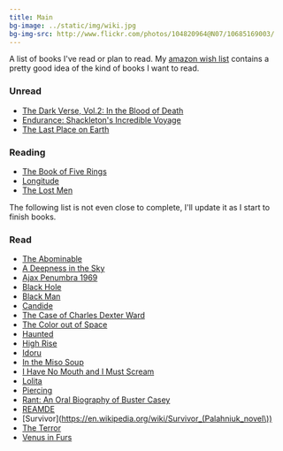 ```yaml
---
title: Main
bg-image: ../static/img/wiki.jpg
bg-img-src: http://www.flickr.com/photos/104820964@N07/10685169003/
---
```


A list of books I've read or plan to read. My [amazon wish list](http://amzn.com/w/1AUOOID3FHOQF) contains a pretty
good idea of the kind of books I want to read.

### Unread
* [The Dark Verse, Vol.2: In the Blood of Death](http://www.sharkchild.com/products/tdv2-hardcover)
* [Endurance: Shackleton's Incredible Voyage](http://www.amazon.com/dp/078670621X/ref=wl_it_dp_o_pd_nS_ttl?_encoding=UTF8&colid=1AUOOID3FHOQF&coliid=IC9KSNGISIWPX)
* [The Last Place on Earth](http://www.amazon.com/dp/0375754741/ref=wl_it_dp_o_pC_nS_ttl?_encoding=UTF8&colid=1AUOOID3FHOQF&coliid=I3QAULXBQOM3NY)

### Reading
* [The Book of Five Rings](http://en.wikipedia.org/wiki/The_Book_of_Five_Rings)
* [Longitude](http://www.amazon.com/Longitude-Dava-Sobel-ebook/dp/B003WUYE66/ref=sr_1_1?s=books&ie=UTF8&qid=1384658307&sr=1-1&keywords=Longitude)
* [The Lost Men](http://www.thelostmen.com/)

The following list is not even close to complete, I'll update it as I start to
finish books.

### Read
* [The Abominable](http://www.amazon.com/The-Abominable-Novel-Dan-Simmons/dp/0316198838)
* [A Deepness in the Sky](https://en.wikipedia.org/wiki/A_Deepness_in_the_Sky)
* [Ajax Penumbra 1969](http://www.amazon.com/Ajax-Penumbra-1969-Kindle-Single-ebook/dp/B00EWZC8QI)
* [Black Hole](http://www.amazon.com/Black-Hole-Novel-Bucky-Sinister/dp/1593766076)
* [Black Man](https://en.wikipedia.org/wiki/Black_Man)
* [Candide](https://en.wikipedia.org/wiki/Candide)
* [The Case of Charles Dexter Ward](http://en.wikipedia.org/wiki/The_Case_of_Charles_Dexter_Ward)
* [The Color out of Space](http://en.wikipedia.org/wiki/The_Color_Out_Of_Space)
* [Haunted](https://en.wikipedia.org/wiki/Haunted_(Palahniuk_novel))
* [High Rise](https://en.wikipedia.org/wiki/High_Rise)
* [Idoru](http://en.wikipedia.org/wiki/Idoru)
* [In the Miso Soup](https://en.wikipedia.org/wiki/In_the_Miso_Soup)
* [I Have No Mouth and I Must Scream](http://en.wikipedia.org/wiki/I_Have_No_Mouth,_and_I_Must_Scream)
* [Lolita](https://en.wikipedia.org/wiki/Lolita)
* [Piercing](http://www.goodreads.com/book/show/14288.Piercing)
* [Rant: An Oral Biography of Buster Casey](https://en.wikipedia.org/wiki/Rant_(novel))
* [REAMDE](http://www.amazon.com/Reamde-A-Novel-Neal-Stephenson/dp/0062191497)
* [Survivor](https://en.wikipedia.org/wiki/Survivor_(Palahniuk_novel\))
* [The Terror](http://www.amazon.com/The-Terror-Novel-Dan-Simmons/dp/0316008079)
* [Venus in Furs](https://en.wikipedia.org/wiki/Venus_in_Furs)
